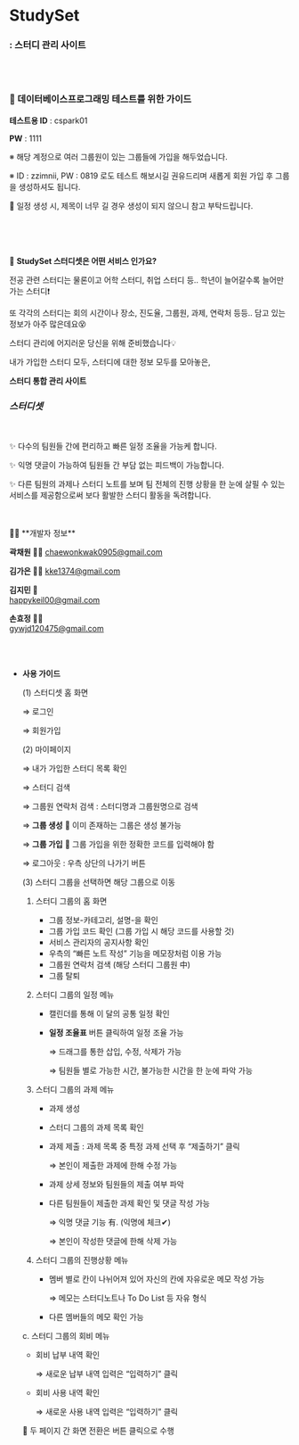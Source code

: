 # StudySet

### : 스터디 관리 사이트

   
<br/>
<br/>

### 📝 데이터베이스프로그래밍 테스트를 위한 가이드

**테스트용 ID** : cspark01      
   
**PW** : 1111      

※ 해당 계정으로 여러 그룹원이 있는 그룹들에 가입을 해두었습니다.

※ ID : zzimnii, PW : 0819 로도 테스트 해보시길 권유드리며 새롭게 회원 가입 후 그룹을 생성하셔도 됩니다.

📌 일정 생성 시, 제목이 너무 길 경우 생성이 되지 않으니 참고 부탁드립니다.

<br/>
<br/>
<br/>

📎 **StudySet 스터디셋은 어떤 서비스 인가요?**
    
전공 관련 스터디는 물론이고 어학 스터디, 취업 스터디 등.. 학년이 늘어갈수록 늘어만 가는 스터디❗ 
    
또 각각의 스터디는 회의 시간이나 장소, 진도율, 그룹원, 과제, 연락처 등등.. 담고 있는 정보가 아주 많은데요😵
    
     
    
스터디 관리에 어지러운 당신을 위해 준비했습니다💡 
    
내가 가입한 스터디 모두, 스터디에 대한 정보 모두를 모아놓은,
    
**스터디 통합 관리 사이트**
    
### ***스터디셋***
<br/>
<br/>
✨ 다수의 팀원들 간에 편리하고 빠른 일정 조율을 가능케 합니다.
    
✨ 익명 댓글이 가능하여 팀원들 간 부담 없는 피드백이 가능합니다.
    
✨ 다른 팀원의 과제나 스터디 노트를 보며 팀 전체의 진행 상황을 한 눈에 살필 수 있는 서비스를 제공함으로써 보다 활발한 스터디 활동을 독려합니다.
    
    
    
<br/>
<br/>   
👨‍💻 **개발자 정보**
    
    
**곽채원 🤹‍♀️** 
[chaewonkwak0905@gmail.com](mailto:chaewonkwak0905@gmail.com)
    
**김가은 👨‍🎓**
[kke1374@gmail.com](mailto:kke1374@gmail.com)
    
 **김지민 💃**  
[happykeil00@gmail.com](mailto:happykeil00@gmail.com)
    
**손효정 🤸‍♀️**  
[gywjd120475@gmail.com](mailto:gywjd120475@gmail.com)
  

<br/>
<br/>  

   
- **사용 가이드**
    
    (1) 스터디셋 홈 화면
    
    ⇒ 로그인
    
    ⇒ 회원가입 
    
    (2) 마이페이지 
    
    ⇒ 내가 가입한 스터디 목록 확인
    
    ⇒ 스터디 검색
    
    ⇒ 그룹원 연락처 검색 : 스터디명과 그룹원명으로 검색
    
    ⇒ **그룹 생성**   📌 이미 존재하는 그룹은 생성 불가능
    
    ⇒ **그룹 가입**   📌 그룹 가입을 위한 정확한 코드를 입력해야 함
    
    ⇒ 로그아웃 : 우측 상단의 나가기 버튼 
    
    (3) 스터디 그룹을 선택하면 해당 그룹으로 이동
    
    1. 스터디 그룹의 홈 화면
        - 그룹 정보-카테고리, 설명-을 확인
        - 그룹 가입 코드 확인 (그룹 가입 시 해당 코드를 사용할 것)
        - 서비스 관리자의 공지사항 확인
        - 우측의 “빠른 노트 작성” 기능을 메모장처럼 이용 가능
        - 그룹원 연락처 검색 (해당 스터디 그룹원 中)
        - 그룹 탈퇴
    2. 스터디 그룹의 일정 메뉴
        - 캘린더를 통해 이 달의 공통 일정 확인
        - **일정 조율표** 버튼 클릭하여 일정 조율 가능
            
            ⇒ 드래그를 통한 삽입, 수정, 삭제가 가능
            
            ⇒ 팀원들 별로 가능한 시간, 불가능한 시간을 한 눈에 파악 가능
            
    3. 스터디 그룹의 과제 메뉴
        - 과제 생성
        - 스터디 그룹의 과제 목록 확인
        - 과제 제출 : 과제 목록 중 특정 과제 선택 후 “제출하기” 클릭
            
            ⇒ 본인이 제출한 과제에 한해 수정 가능
            
        - 과제 상세 정보와 팀원들의 제출 여부 파악
        - 다른 팀원들이 제출한 과제 확인 및 댓글 작성 가능
            
            ⇒ 익명 댓글 기능 有. (익명에 체크✔)
            
            ⇒ 본인이 작성한 댓글에 한해 삭제 가능
            
    4. 스터디 그룹의 진행상황 메뉴
        - 멤버 별로 칸이 나뉘어져 있어 자신의 칸에 자유로운 메모 작성 가능
            
            ⇒ 메모는 스터디노트나 To Do List 등 자유 형식
            
        - 다른 멤버들의 메모 확인 가능
    
    c. 스터디 그룹의 회비 메뉴
    
    - 회비 납부 내역 확인
        
        ⇒ 새로운 납부 내역 입력은 “입력하기” 클릭
        
    - 회비 사용 내역 확인
        
        ⇒ 새로운 사용 내역 입력은 “입력하기” 클릭
        
    
    📌 두 페이지 간 화면 전환은 버튼 클릭으로 수행
    
